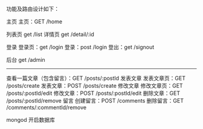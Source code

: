 功能及路由设计如下：

主页
    主页：GET /home

列表页
    get  /list
详情页
    get /detail/:id

登录
    登录页：get /login
    登录：post /login
    登出：get /signout

后台
    get /admin

**********************************************
查看一篇文章（包含留言）：GET /posts/:postId
发表文章
发表文章页：GET /posts/create
发表文章：POST /posts/create
修改文章
修改文章页：GET /posts/:postId/edit
修改文章：POST /posts/:postId/edit
删除文章：GET /posts/:postId/remove
留言
创建留言：POST /comments
删除留言：GET /comments/:commentId/remove

mongod 开启数据库
